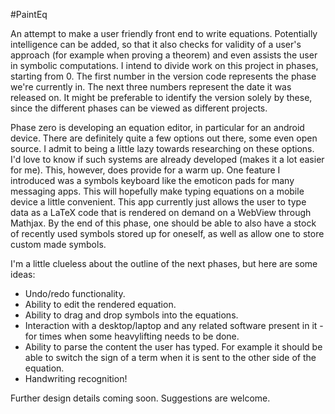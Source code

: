 #PaintEq

An attempt to make a user friendly front end to write equations. Potentially intelligence can be added, so that it also checks for validity of a user's approach (for example when proving a theorem) and even assists the user in symbolic computations. I intend to divide work on this project in phases, starting from 0. The first number in the version code represents the phase we're currently in. The next three numbers represent the date it was released on. It might be preferable to identify the version solely by these, since the different phases can be viewed as different projects.

Phase zero is developing an equation editor, in particular for an android device. There are definitely quite a few options out there, some even open source. I admit to being a little lazy towards researching on these options. I'd love to know if such systems are already developed (makes it a lot easier for me). This, however, does provide for a warm up. One feature I introduced was a symbols keyboard like the emoticon pads for many messaging apps. This will hopefully make typing equations on a mobile device a little convenient. This app currently just allows the user to type data as a LaTeX code that is rendered on demand on a WebView through Mathjax. By the end of this phase, one should be able to also have a stock of recently used symbols stored up for oneself, as well as allow one to store custom made symbols.

I'm a little clueless about the outline of the next phases, but here are some ideas:
*  Undo/redo functionality.
*  Ability to edit the rendered equation.
*  Ability to drag and drop symbols into the equations.
*  Interaction with a desktop/laptop and any related software present in it - for times when some heavylifting needs to be done.
*  Ability to parse the content the user has typed. For example it should be able to switch the sign of a term when it is sent to the other side of the equation.
*  Handwriting recognition!

Further design details coming soon. Suggestions are welcome.
